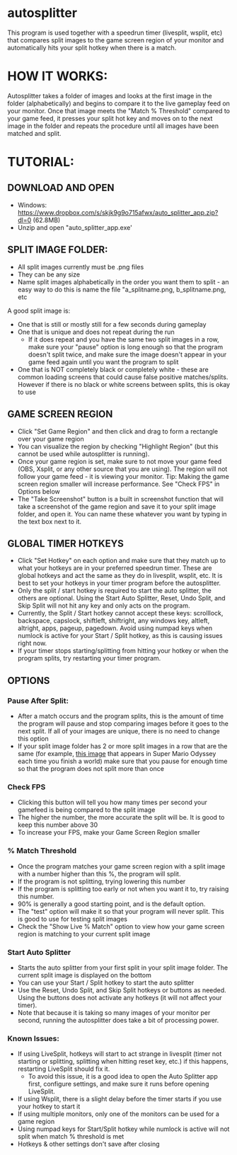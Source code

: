 # autosplitter
This program is used together with a speedrun timer (livesplit, wsplit, etc) that compares split images to the game screen region of your monitor and automatically hits your split hotkey when there is a match.

# HOW IT WORKS:

Autosplitter takes a folder of images and looks at the first image in the folder (alphabetically) and begins to compare it to the live gameplay feed on your monitor. Once that image meets the "Match % Threshold" compared to your game feed, it presses your split hot key and moves on to the next image in the folder and repeats the procedure until all images have been matched and split.

# TUTORIAL:

## DOWNLOAD AND OPEN

- Windows: https://www.dropbox.com/s/skjk9g9o715afwx/auto_splitter_app.zip?dl=0 (62.8MB)
- Unzip and open "auto_splitter_app.exe'

## SPLIT IMAGE FOLDER:
- All split images currently must be .png files
- They can be any size
- Name split images alphabetically in the order you want them to split - an easy way to do this is name the file "a_splitname.png, b_splitname.png, etc

A good split image is:
- One that is still or mostly still for a few seconds during gameplay
- One that is unique and does not repeat during the run
    - If it does repeat and you have the same two split images in a row, make sure your "pause" option is long enough so that the program doesn't split twice, and make sure the image doesn't appear in your game feed again until you want the program to split
- One that is NOT completely black or completely white - these are common loading screens that could cause false positive matches/splits. However if there is no black or white screens between splits, this is okay to use

## GAME SCREEN REGION
- Click "Set Game Region" and then click and drag to form a rectangle over your game region
- You can visualize the region by checking "Highlight Region" (but this cannot be used while autosplitter is running).
- Once your game region is set, make sure to not move your game feed (OBS, Xsplit, or any other source that you are using). The region will not follow your game feed - it is viewing your monitor. Tip: Making the game screen region smaller will increase performance. See "Check FPS" in Options below
- The "Take Screenshot" button is a built in screenshot function that will take a screenshot of the game region and save it to your split image folder, and open it. You can name these whatever you want by typing in the text box next to it. 

## GLOBAL TIMER HOTKEYS
- Click "Set Hotkey" on each option and make sure that they match up to what your hotkeys are in your preferred speedrun timer. These are global hotkeys and act the same as they do in livesplit, wsplit, etc. It is best to set your hotkeys in your timer program before the autosplitter.
- Only the split / start hotkey is required to start the auto splitter, the others are optional. Using the Start Auto Splitter, Reset, Undo Split, and Skip Split will not hit any key and only acts on the program.
- Currently, the Split / Start hotkey cannot accept these keys: scrolllock, backspace, capslock, shiftleft, shiftright, any windows key, altleft, altright, apps, pageup, pagedown. Avoid using numpad keys when numlock is active for your Start / Split hotkey, as this is causing issues right now.
- If your timer stops starting/splitting from hitting your hotkey or when the program splits, try restarting your timer program.

## OPTIONS
### Pause After Split:
- After a match occurs and the program splits, this is the amount of time the program will pause and stop comparing images before it goes to the next split.  If all of your images are unique, there is no need to change this option 
- If your split image folder has 2 or more split images in a row that are the same (for example, [this image](https://i.imgur.com/MubhHc5.png) that appears in Super Mario Odyssey each time you finish a world) make sure that you pause for enough time so that the program does not split more than once

### Check FPS
- Clicking this button will tell you how many times per second your gamefeed is being compared to the split image
- The higher the number, the more accurate the split will be. It is good to keep this number above 30
- To increase your FPS, make your Game Screen Region smaller

### % Match Threshold
- Once the program matches your game screen region with a split image with a number higher than this %, the program will split.
- If the program is not splitting, trying lowering this number
- If the program is splitting too early or not when you want it to, try raising this number. 
- 90% is generally a good starting point, and is the default option.
- The "test" option will make it so that your program will never split. This is good to use for testing split images
- Check the "Show Live % Match" option to view how your game screen region is matching to your current split image

### Start Auto Splitter
- Starts the auto splitter from your first split in your split image folder. The current split image is displayed on the bottom
- You can use your Start / Split hotkey to start the auto splitter
- Use the Reset, Undo Split, and Skip Split hotkeys or buttons as needed. Using the buttons does not activate any hotkeys (it will not affect your timer).
- Note that because it is taking so many images of your monitor per second, running the autosplitter does take a bit of processing power.

### Known Issues:
- If using LiveSplit, hotkeys will start to act strange in livesplit (timer not starting or splitting, splitting when hitting reset key, etc.) if this happens, restarting LiveSplit should fix it. 
    - To avoid this issue, it is a good idea to open the Auto Splitter app first, configure settings, and make sure it runs before opening LiveSplit.
- If using Wsplit, there is a slight delay before the timer starts if you use your hotkey to start it
- If using multiple monitors, only one of the monitors can be used for a game region
- Using numpad keys for Start/Split hotkey while numlock is active will not split when match % threshold is met
- Hotkeys & other settings don't save after closing
